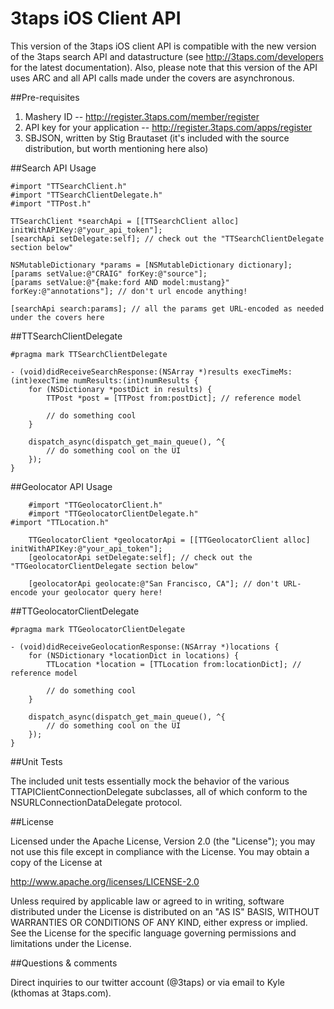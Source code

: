 # 3taps iOS Client API

This version of the 3taps iOS client API is compatible with the new version of
the 3taps search API and datastructure (see http://3taps.com/developers for the
latest documentation). Also, please note that this version of the API uses ARC
and all API calls made under the covers are asynchronous.

##Pre-requisites

1) Mashery ID -- http://register.3taps.com/member/register
2) API key for your application -- http://register.3taps.com/apps/register
3) SBJSON, written by Stig Brautaset (it's included with the source distribution, 
but worth mentioning here also)

##Search API Usage

	#import "TTSearchClient.h"
	#import "TTSearchClientDelegate.h"
	#import "TTPost.h"

	TTSearchClient *searchApi = [[TTSearchClient alloc] initWithAPIKey:@"your_api_token"];
	[searchApi setDelegate:self]; // check out the "TTSearchClientDelegate section below"

	NSMutableDictionary *params = [NSMutableDictionary dictionary];
	[params setValue:@"CRAIG" forKey:@"source"];
	[params setValue:@"{make:ford AND model:mustang}" forKey:@"annotations"]; // don't url encode anything!

	[searchApi search:params]; // all the params get URL-encoded as needed under the covers here

##TTSearchClientDelegate

	#pragma mark TTSearchClientDelegate

	- (void)didReceiveSearchResponse:(NSArray *)results execTimeMs:(int)execTime numResults:(int)numResults {
		for (NSDictionary *postDict in results) {
			TTPost *post = [TTPost from:postDict]; // reference model

			// do something cool
		}

		dispatch_async(dispatch_get_main_queue(), ^{
			// do something cool on the UI
		});
	}

##Geolocator API Usage

        #import "TTGeolocatorClient.h"
        #import "TTGeolocatorClientDelegate.h"
	#import "TTLocation.h"

        TTGeolocatorClient *geolocatorApi = [[TTGeolocatorClient alloc] initWithAPIKey:@"your_api_token"];
        [geolocatorApi setDelegate:self]; // check out the "TTGeolocatorClientDelegate section below"

        [geolocatorApi geolocate:@"San Francisco, CA"]; // don't URL-encode your geolocator query here!

##TTGeolocatorClientDelegate

	#pragma mark TTGeolocatorClientDelegate

	- (void)didReceiveGeolocationResponse:(NSArray *)locations {
		for (NSDictionary *locationDict in locations) {
			TTLocation *location = [TTLocation from:locationDict]; // reference model

			// do something cool
		}

		dispatch_async(dispatch_get_main_queue(), ^{
			// do something cool on the UI
		});
	}

##Unit Tests

The included unit tests essentially mock the behavior of the various
TTAPIClientConnectionDelegate subclasses, all of which conform to the
NSURLConnectionDataDelegate protocol.

##License

Licensed under the Apache License, Version 2.0 (the "License");
you may not use this file except in compliance with the License.
You may obtain a copy of the License at

http://www.apache.org/licenses/LICENSE-2.0

Unless required by applicable law or agreed to in writing, software
distributed under the License is distributed on an "AS IS" BASIS,
WITHOUT WARRANTIES OR CONDITIONS OF ANY KIND, either express or implied.
See the License for the specific language governing permissions and
limitations under the License.

##Questions & comments

Direct inquiries to our twitter account (@3taps) or via email to
Kyle (kthomas at 3taps.com).

